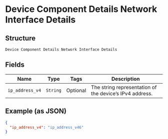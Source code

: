 
# Device Component Details Network Interface Details

## Structure

`Device Component Details Network Interface Details`

## Fields

| Name | Type | Tags | Description |
|  --- | --- | --- | --- |
| `ip_address_v4` | `String` | Optional | The string representation of the device’s IPv4 address. |

## Example (as JSON)

```json
{
  "ip_address_v4": "ip_address_v46"
}
```

